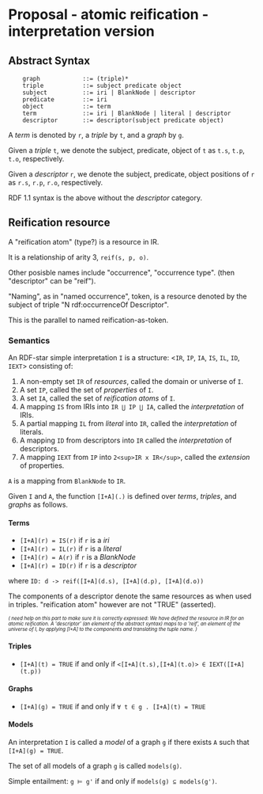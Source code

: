 # Proposal - atomic reification - interpretation version

## Abstract Syntax
```
    graph            ::= (triple)* 
    triple           ::= subject predicate object 
    subject          ::= iri | BlankNode | descriptor 
    predicate        ::= iri 
    object           ::= term 
    term             ::= iri | BlankNode | literal | descriptor 
    descriptor       ::= descriptor(subject predicate object)
```

A _term_ is denoted by `r`, a _triple_ by `t`, and a _graph_ by `g`.  

Given a _triple_ `t`, we denote the subject, predicate, object of `t` as `t.s`, `t.p`, `t.o`, respectively.  

Given a _descriptor_ `r`, we denote the subject, predicate, object positions of `r` as `r.s`, `r.p`, `r.o`, respectively.  

RDF 1.1 syntax is the above without the _descriptor_ category.

## Reification resource

A "reification atom" (type?) is a resource in IR.

It is a relationship of arity 3, `reif(s, p, o)`.

Other posisble names include "occurrence", "occurrence type". (then "descriptor" can be "reif").

"Naming", as in "named occurrence", token, is a resource denoted by the subject of triple "N rdf:occurrenceOf Descriptor".

This is the parallel to named reification-as-token.

### Semantics

An RDF-star simple interpretation `I` is a structure:
<`IR`, `IP`, `IA`, `IS`, `IL`, `ID`, `IEXT`>
consisting of:

1. A non-empty set `IR` of _resources_, called the domain or universe of `I`.
2. A set `IP`, called the set of _properties_ of `I`.
3. A set `IA`,  called the set of _reification atoms_ of `I`.
4. A mapping `IS` from IRIs into `IR ⋃ IP ⋃ IA`, called the _interpretation_ of IRIs.
5. A partial mapping `IL` from _literal_ into `IR`, called the _interpretation_ of literals.
6. A mapping `ID` from descriptors into `IR` called the _interpretation_ of descriptors.
7. A mapping `IEXT` from `IP` into `2<sup>IR x IR</sup>`, called the _extension_ of properties.

`A` is a mapping from `BlankNode` to `IR`.

Given `I` and `A`, the function `[I+A](.)` is defined over _terms_, _triples_, and _graphs_ as follows.

#### Terms

- `[I+A](r) = IS(r)`    if `r` is a _iri_
- `[I+A](r) = IL(r)`    if `r` is a _literal_
- `[I+A](r) = A(r)`     if `r` is a _BlankNode_
- `[I+A](r) = ID(r)`    if `r` is a _descriptor_

where
`ID: d -> reif([I+A](d.s), [I+A](d.p), [I+A](d.o))`

The components of a descriptor denote the same resources as when used in triples.
"reification atom" however are not "TRUE" (asserted).

<small><small><i>(
need help on this part to make sure it is correctly expressed:
We have defined the resource in IR for an atomic reification.
A 'descriptor' (an element of the abstract syntax) maps to a 'reif', an element of the universe of I, by applying [I+A] to the components and translating the tuple name.
)</i></small></small>

#### Triples

- `[I+A](t) = TRUE` if and only if `<[I+A](t.s),[I+A](t.o)> ∈ IEXT([I+A](t.p))`

#### Graphs

- `[I+A](g) = TRUE` if and only if `∀ t ∈ g . [I+A](t) = TRUE`

#### Models

An interpretation `I` is called a _model_ of a graph `g` if there exists `A` such that
`[I+A](g) = TRUE`.

The set of all models of a graph `g` is called `models(g)`.

Simple entailment: `g ⊨ g'` if and only if `models(g) ⊆ models(g')`.
